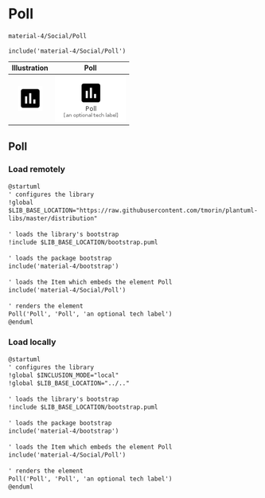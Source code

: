 # Poll


```text
material-4/Social/Poll
```

```text
include('material-4/Social/Poll')
```



| Illustration | Poll |
| :---: | :---: |
| ![illustration for Illustration](../../material-4/Social/Poll.png) | ![illustration for Poll](../../material-4/Social/Poll.Local.png) |




## Poll

### Load remotely
```plantuml
@startuml
' configures the library
!global $LIB_BASE_LOCATION="https://raw.githubusercontent.com/tmorin/plantuml-libs/master/distribution"

' loads the library's bootstrap
!include $LIB_BASE_LOCATION/bootstrap.puml

' loads the package bootstrap
include('material-4/bootstrap')

' loads the Item which embeds the element Poll
include('material-4/Social/Poll')

' renders the element
Poll('Poll', 'Poll', 'an optional tech label')
@enduml
```

### Load locally
```plantuml
@startuml
' configures the library
!global $INCLUSION_MODE="local"
!global $LIB_BASE_LOCATION="../.."

' loads the library's bootstrap
!include $LIB_BASE_LOCATION/bootstrap.puml

' loads the package bootstrap
include('material-4/bootstrap')

' loads the Item which embeds the element Poll
include('material-4/Social/Poll')

' renders the element
Poll('Poll', 'Poll', 'an optional tech label')
@enduml
```

